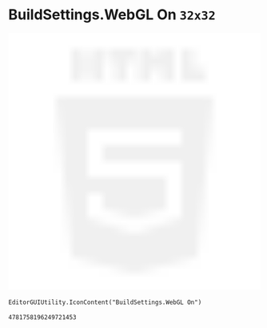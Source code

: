# BuildSettings.WebGL On `32x32`
<img src="/img/BuildSettings.WebGL%20On.png" width=512 height=512>

``` CSharp
EditorGUIUtility.IconContent("BuildSettings.WebGL On")
```
```
4781758196249721453
```
